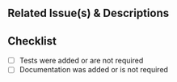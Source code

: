 ## Related Issue(s) & Descriptions

<!-- List related issues and pull requests. If this PR fixes an issue, please add it using Fixes #????  -->

## Checklist

-   [ ] Tests were added or are not required
-   [ ] Documentation was added or is not required
